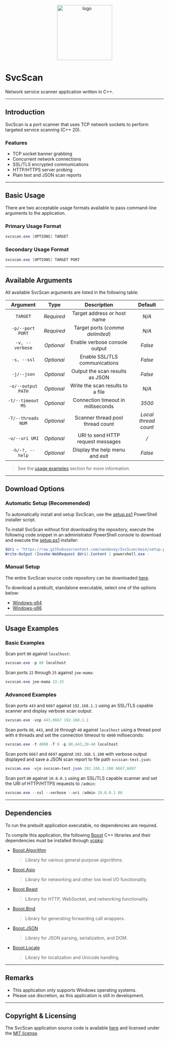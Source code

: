 <p align="center">
    <img src="SvcScan/assets/mainicon.ico" width=175 alt="logo">
</p>

# SvcScan

Network service scanner application written in C++.

***

## Introduction

SvcScan is a port scanner that uses TCP network sockets to perform targeted service scanning (C++ 20).

### Features

* TCP socket banner grabbing
* Concurrent network connections
* SSL/TLS encrypted communications
* HTTP/HTTPS server probing
* Plain text and JSON scan reports

***

## Basic Usage

There are two acceptable usage formats available to pass command-line arguments to the application.

### Primary Usage Format

```powershell
svcscan.exe [OPTIONS] TARGET
```

### Secondary Usage Format

```powershell
svcscan.exe [OPTIONS] TARGET PORT
```

***

## Available Arguments

All available SvcScan arguments are listed in the following table:

| Argument           | Type       | Description                        | Default              |
|:------------------:|:----------:|:----------------------------------:|:--------------------:|
| `TARGET`           | *Required* | Target address or host name        | *N/A*                |
| `-p/--port PORT`   | *Required* | Target ports (*comma delimited*)   | *N/A*                |
| `-v, --verbose`    | *Optional* | Enable verbose console output      | *False*              |
| `-s, --ssl`        | *Optional* | Enable SSL/TLS communications      | *False*              |
| `-j/--json`        | *Optional* | Output the scan results as JSON    | *False*              |
| `-o/--output PATH` | *Optional* | Write the scan results to a file   | *N/A*                |
| `-t/--timeout MS`  | *Optional* | Connection timeout in milliseconds | *3500*               |
| `-T/--threads NUM` | *Optional* | Scanner thread pool thread count   | *Local thread count* |
| `-u/--uri URI`     | *Optional* | URI to send HTTP request messages  | */*                  |
| `-h/-?, --help`    | *Optional* | Display the help menu and exit     | *False*              |

> See the [usage examples](#usage-examples) section for more information.

***

## Download Options

### Automatic Setup (Recommended)

To automatically install and setup SvcScan, use the 
[setup.ps1](https://github.com/vandavey/SvcScan/blob/main/setup.ps1)
PowerShell installer script.

To install SvcScan without first downloading the repository, execute the following
code snippet in an administrator PowerShell console to download and execute the
[setup.ps1](https://github.com/vandavey/SvcScan/blob/main/setup.ps1) installer:

```powershell
$Uri = "https://raw.githubusercontent.com/vandavey/SvcScan/main/setup.ps1"
Write-Output (Invoke-WebRequest $Uri).Content | powershell.exe -
```

### Manual Setup

The entire SvcScan source code repository can be downloaded
[here](https://github.com/vandavey/SvcScan/archive/main.zip).

To download a prebuilt, standalone executable, select one of the options below:

* [Windows-x64](https://raw.githubusercontent.com/vandavey/SvcScan/main/SvcScan/bin/Publish/Zips/SvcScan_Win-x64.zip)
* [Windows-x86](https://raw.githubusercontent.com/vandavey/SvcScan/main/SvcScan/bin/Publish/Zips/SvcScan_Win-x86.zip)

***

## Usage Examples

### Basic Examples

Scan port `80` against `localhost`:

```powershell
svcscan.exe -p 80 localhost
```

Scan ports `22` through `25` against `joe-mama`:

```powershell
svcscan.exe joe-mama 22-25
```

### Advanced Examples

Scan ports `443` and `6667` against `192.168.1.1` using an SSL/TLS capable scanner
and display verbose scan output:

```powershell
svcscan.exe -vsp 443,6667 192.168.1.1
```

Scan ports `80`, `443`, and `20` through `40` against `localhost` using a thread
pool with `8` threads and set the connection timeout to `4000` milliseconds:

```powershell
svcscan.exe -t 4000 -T 8 -p 80,443,20-40 localhost
```

Scan ports `6667` and `6697` against `192.168.1.100` with verbose output displayed
and save a JSON scan report to file path `svcscan-test.json`:

```powershell
svcscan.exe -vjo svcscan-test.json 192.168.1.100 6667,6697
```

Scan port `80` against `10.0.0.1` using an SSL/TLS capable scanner and set the
URI of HTTP/HTTPS requests to `/admin`:

```powershell
svcscan.exe --ssl --verbose --uri /admin 10.0.0.1 80
```

***

## Dependencies

To run the prebuilt application executable, no dependencies are required.

To compile this application, the following [Boost](https://www.boost.org/) C++ libraries and
their dependencies must be installed through [vcpkg](https://github.com/Microsoft/vcpkg):

* [Boost.Algorithm](https://www.boost.org/doc/libs/1_80_0/libs/algorithm/doc/html/index.html)
  > Library for various general purpose algorithms.

* [Boost.Asio](https://www.boost.org/doc/libs/1_80_0/doc/html/boost_asio.html)
  > Library for networking and other low level I/O functionality.

* [Boost.Beast](https://github.com/boostorg/beast)
  > Library for HTTP, WebSocket, and networking functionality.

* [Boost.Bind](https://www.boost.org/doc/libs/1_80_0/libs/bind/doc/html/bind.html)
  > Library for generating forwarding call wrappers.

* [Boost.JSON](https://www.boost.org/doc/libs/1_80_0/libs/json/doc/html/index.html)
  > Library for JSON parsing, serialization, and DOM.

* [Boost.Locale](https://www.boost.org/doc/libs/1_80_0/libs/locale/doc/html/index.html)
  > Library for localization and Unicode handling.

***

## Remarks

* This application only supports Windows operating systems.
* Please use discretion, as this application is still in development.

***

## Copyright & Licensing

The SvcScan application source code is available [here](https://github.com/vandavey/SvcScan)
and licensed under the [MIT license](LICENSE.md).
